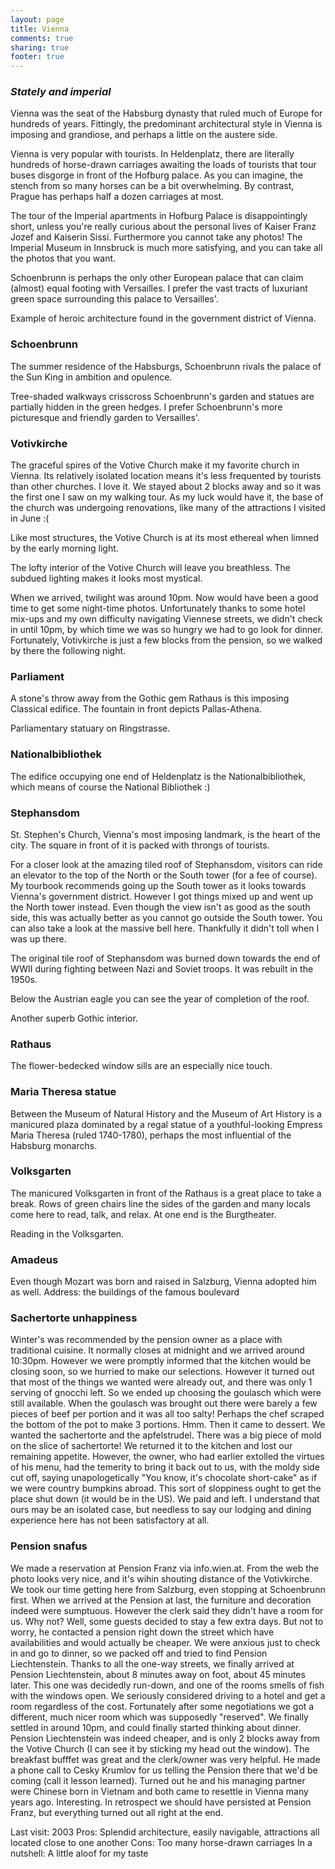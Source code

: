 ```yaml
---
layout: page
title: Vienna
comments: true
sharing: true
footer: true
---
```

<h3><em>Stately and imperial</em></h3>

Vienna was the seat of the Habsburg dynasty that ruled much of Europe for hundreds of years. Fittingly, the predominant architectural style in Vienna is imposing and grandiose, and perhaps a little on the austere side. 

Vienna is very popular with tourists. In Heldenplatz, there are literally hundreds of horse-drawn carriages awaiting the loads of tourists that tour buses disgorge in front of the Hofburg palace. As you can imagine, the stench from so many horses can be a bit overwhelming. By contrast, Prague has perhaps half a dozen carriages at most. 

The tour of the Imperial apartments in Hofburg Palace is disappointingly short, unless you're really curious about the personal lives of Kaiser Franz Jozef and Kaiserin Sissi. Furthermore you cannot take any photos! The Imperial Museum in Innsbruck is much more satisfying, and you can take all the photos that you want.

Schoenbrunn is perhaps the only other European palace that can claim (almost) equal footing with Versailles. I prefer the vast tracts of luxuriant green space surrounding this palace to Versailles'.

Example of heroic architecture found in the government district of Vienna.

<h3>Schoenbrunn</h3>

The summer residence of the Habsburgs, Schoenbrunn rivals the palace of the Sun King in ambition and opulence.

Tree-shaded walkways crisscross Schoenbrunn's garden and statues are partially hidden in the green hedges. I prefer Schoenbrunn's more picturesque and friendly garden to Versailles'.

<h3>Votivkirche</h3>

The graceful spires of the Votive Church make it my favorite church in Vienna. Its relatively isolated location means it's less frequented by tourists than other churches. I love it. We stayed about 2 blocks away and so it was the first one I saw on my walking tour. As my luck would have it, the base of the church was undergoing renovations, like many of the attractions I visited in June :(

Like most structures, the Votive Church is at its most ethereal when limned by the early morning light.

The lofty interior of the Votive Church will leave you breathless. The subdued lighting makes it looks most mystical.

When we arrived, twilight was around 10pm. Now would have been a good time to get some night-time photos. Unfortunately thanks to some hotel mix-ups and my own difficulty navigating Viennese streets, we didn't check in until 10pm, by which time we was so hungry we had to go look for dinner. Fortunately, Votivkirche is just a few blocks from the pension, so we walked by there the following night.

<h3>Parliament</h3>

A stone's throw away from the Gothic gem Rathaus is this imposing Classical edifice. The fountain in front depicts Pallas-Athena.

Parliamentary statuary on Ringstrasse.

<h3>Nationalbibliothek</h3>

The edifice occupying one end of Heldenplatz is the Nationalbibliothek, which means of course the National Bibliothek :)

<h3>Stephansdom</h3>

St. Stephen's Church, Vienna's most imposing landmark, is the heart of the city. The square in front of it is packed with throngs of tourists.

For a closer look at the amazing tiled roof of Stephansdom, visitors can ride an elevator to the top of the North or the South tower (for a fee of course). My tourbook recommends going up the South tower as it looks towards Vienna's government district. However I got things mixed up and went up the North tower instead. Even though the view isn't as good as the south side, this was actually better as you cannot go outside the South tower. You can also take a look at the massive bell here. Thankfully it didn't toll when I was up there.

The original tile roof of Stephansdom was burned down towards the end of WWII during fighting between Nazi and Soviet troops. It was rebuilt in the 1950s.

Below the Austrian eagle you can see the year of completion of the roof.

Another superb Gothic interior.

<h3>Rathaus </h3>

The flower-bedecked window sills are an especially nice touch.

<h3>Maria Theresa statue</h3>

Between the Museum of Natural History and the Museum of Art History is a manicured plaza dominated by a regal statue of a youthful-looking Empress Maria Theresa (ruled 1740-1780), perhaps the most influential of the Habsburg monarchs.

<h3>Volksgarten</h3>

The manicured Volksgarten in front of the Rathaus is a great place to take a break. Rows of green chairs line the sides of the garden and many locals come here to read, talk, and relax. At one end is the Burgtheater.

Reading in the Volksgarten.

<h3>Amadeus</h3>

Even though Mozart was born and raised in Salzburg, Vienna adopted him as well.
Address: the buildings of the famous boulevard

<h3>Sachertorte unhappiness</h3>

Winter's was recommended by the pension owner as a place with traditional cuisine. It normally closes at midnight and we arrived around 10:30pm. However we were promptly informed that the kitchen would be closing soon, so we hurried to make our selections. However it turned out that most of the things we wanted were already out, and there was only 1 serving of gnocchi left. So we ended up choosing the goulasch which were still available. When the goulasch was brought out there were barely a few pieces of beef per portion and it was all too salty! Perhaps the chef scraped the bottom of the pot to make 3 portions. Hmm. Then it came to dessert. We wanted the sachertorte and the apfelstrudel. There was a big piece of mold on the slice of sachertorte! We returned it to the kitchen and lost our remaining appetite. However, the owner, who had earlier extolled the virtues of his menu, had the temerity to bring it back out to us, with the moldy side cut off, saying unapologetically "You know, it's chocolate short-cake" as if we were country bumpkins abroad. This sort of sloppiness ought to get the place shut down (it would be in the US). We paid and left. I understand that ours may be an isolated case, but needless to say our lodging and dining experience here has not been satisfactory at all.

<h3>Pension snafus</h3>

We made a reservation at Pension Franz via info.wien.at. From the web the photo looks very nice, and it's wihin shouting distance of the Votivkirche. We took our time getting here from Salzburg, even stopping at Schoenbrunn first. When we arrived at the Pension at last, the furniture and decoration indeed were sumptuous. However the clerk said they didn't have a room for us. Why not? Well, some guests decided to stay a few extra days. But not to worry, he contacted a pension right down the street which have availabilities and would actually be cheaper. We were anxious just to check in and go to dinner, so we packed off and tried to find Pension Liechtenstein. Thanks to all the one-way streets, we finally arrived at Pension Liechtenstein, about 8 minutes away on foot, about 45 minutes later. This one was decidedly run-down, and one of the rooms smells of fish with the windows open. We seriously considered driving to a hotel and get a room regardless of the cost. Fortunately after some negotiations we got a different, much nicer room which was supposedly "reserved". We finally settled in around 10pm, and could finally started thinking about dinner. Pension Liechtenstein was indeed cheaper, and is only 2 blocks away from the Votive Church (I can see it by sticking my head out the window). The breakfast bufffet was great and the clerk/owner was very helpful. He made a phone call to Cesky Krumlov for us telling the Pension there that we'd be coming (call it lesson learned). Turned out he and his managing partner were Chinese born in Vietnam and both came to resettle in Vienna many years ago. Interesting. In retrospect we should have persisted at Pension Franz, but everything turned out all right at the end.

Last visit: 2003
Pros: Splendid architecture, easily navigable, attractions all located close to one another
Cons: Too many horse-drawn carriages
In a nutshell: A little aloof for my taste